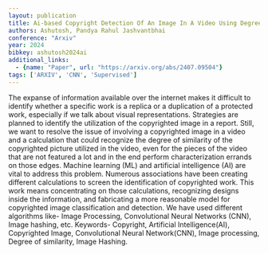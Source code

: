 ```yaml
---
layout: publication
title: Ai-based Copyright Detection Of An Image In A Video Using Degree Of Similarity And Image Hashing
authors: Ashutosh, Pandya Rahul Jashvantbhai
conference: "Arxiv"
year: 2024
bibkey: ashutosh2024ai
additional_links:
  - {name: "Paper", url: "https://arxiv.org/abs/2407.09504"}
tags: ['ARXIV', 'CNN', 'Supervised']
---
```

The expanse of information available over the internet makes it difficult to
identify whether a specific work is a replica or a duplication of a protected
work, especially if we talk about visual representations. Strategies are
planned to identify the utilization of the copyrighted image in a report.
Still, we want to resolve the issue of involving a copyrighted image in a video
and a calculation that could recognize the degree of similarity of the
copyrighted picture utilized in the video, even for the pieces of the video
that are not featured a lot and in the end perform characterization errands on
those edges. Machine learning (ML) and artificial intelligence (AI) are vital
to address this problem. Numerous associations have been creating different
calculations to screen the identification of copyrighted work. This work means
concentrating on those calculations, recognizing designs inside the
information, and fabricating a more reasonable model for copyrighted image
classification and detection. We have used different algorithms like- Image
Processing, Convolutional Neural Networks (CNN), Image hashing, etc. Keywords-
Copyright, Artificial Intelligence(AI), Copyrighted Image, Convolutional Neural
Network(CNN), Image processing, Degree of similarity, Image Hashing.
